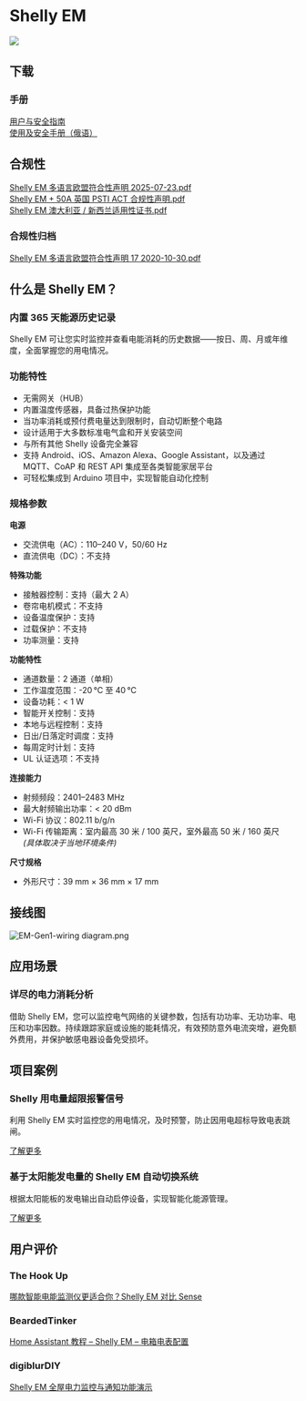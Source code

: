 # Shelly EM

![](https://kb.shelly.cloud/__attachments/229146742/image-20220920-072542.png?inst-v=06e25fb6-1df6-4585-801d-931808676f21)

## 下载

### 手册

[用户与安全指南](https://kb.shelly.cloud/__attachments/64029019/User%20and%20Safety%20Guide?inst-v=06e25fb6-1df6-4585-801d-931808676f21)  
[使用及安全手册（俄语）](../knowledge-base/shelly-em-1)

## 合规性

[Shelly EM 多语言欧盟符合性声明 2025-07-23.pdf](https://kb.shelly.cloud/__attachments/266174494/Shelly%20EM%20multilingual%20EU%20declaration%20of%20conformity%202025-07-23.pdf?inst-v=06e25fb6-1df6-4585-801d-931808676f21)  
[Shelly EM + 50A 英国 PSTI ACT 合规性声明.pdf](https://kb.shelly.cloud/__attachments/266174494/Shelly%20EM%20+%2050A%20UK%20PSTI%20ACT%20Statement%20of%20compliance.pdf?inst-v=06e25fb6-1df6-4585-801d-931808676f21)  
[Shelly EM 澳大利亚 / 新西兰适用性证书.pdf](https://kb.shelly.cloud/__attachments/266174494/Shelly%20EM%20AU%20NZ%20Certificate%20for%20Suitability.pdf?inst-v=06e25fb6-1df6-4585-801d-931808676f21)

### 合规性归档

[Shelly EM 多语言欧盟符合性声明 17 2020-10-30.pdf](https://kb.shelly.cloud/__attachments/64029019/Shelly%20EM%20multilingual%20EU%20declaration%20of%20conformity%2017%202020-10-30.pdf?inst-v=06e25fb6-1df6-4585-801d-931808676f21)

## 什么是 Shelly EM？

### 内置 365 天能源历史记录

Shelly EM 可让您实时监控并查看电能消耗的历史数据——按日、周、月或年维度，全面掌握您的用电情况。

### 功能特性

- 无需网关（HUB）  
- 内置温度传感器，具备过热保护功能  
- 当功率消耗或预付费电量达到限制时，自动切断整个电路  
- 设计适用于大多数标准电气盒和开关安装空间  
- 与所有其他 Shelly 设备完全兼容  
- 支持 Android、iOS、Amazon Alexa、Google Assistant，以及通过 MQTT、CoAP 和 REST API 集成至各类智能家居平台  
- 可轻松集成到 Arduino 项目中，实现智能自动化控制

### 规格参数

**电源**

- 交流供电（AC）：110–240 V，50/60 Hz  
- 直流供电（DC）：不支持  

**特殊功能**

- 接触器控制：支持（最大 2 A）  
- 卷帘电机模式：不支持  
- 设备温度保护：支持  
- 过载保护：不支持  
- 功率测量：支持  

**功能特性**

- 通道数量：2 通道（单相）  
- 工作温度范围：-20 °C 至 40 °C  
- 设备功耗：< 1 W  
- 智能开关控制：支持  
- 本地与远程控制：支持  
- 日出/日落定时调度：支持  
- 每周定时计划：支持  
- UL 认证选项：不支持  

**连接能力**

- 射频频段：2401–2483 MHz  
- 最大射频输出功率：< 20 dBm  
- Wi-Fi 协议：802.11 b/g/n  
- Wi-Fi 传输距离：室内最高 30 米 / 100 英尺，室外最高 50 米 / 160 英尺  
  *(具体取决于当地环境条件)*

**尺寸规格**

- 外形尺寸：39 mm × 36 mm × 17 mm

## 接线图

![EM-Gen1-wiring diagram.png](https://kb.shelly.cloud/__attachments/243531777/EM-Gen1-wiring%20diagram.png?inst-v=06e25fb6-1df6-4585-801d-931808676f21)

## 应用场景

### 详尽的电力消耗分析

借助 Shelly EM，您可以监控电气网络的关键参数，包括有功功率、无功功率、电压和功率因数。持续跟踪家庭或设施的能耗情况，有效预防意外电流突增，避免额外费用，并保护敏感电器设备免受损坏。

## 项目案例

### Shelly 用电量超限报警信号

利用 Shelly EM 实时监控您的用电情况，及时预警，防止因用电超标导致电表跳闸。

[了解更多](https://www.instructables.com/id/Shelly-Power-Consumption-Alarm-Signal/)

### 基于太阳能发电量的 Shelly EM 自动切换系统

根据太阳能板的发电输出自动启停设备，实现智能化能源管理。

[了解更多](https://www.instructables.com/id/Shelly-EM-Auto-Toggle-Based-on-Solar-Panels-Produc/)

## 用户评价

### The Hook Up  
[哪款智能电能监测仪更适合你？Shelly EM 对比 Sense](https://www.youtube.com/watch?v=5RyDxZLA8b8)

### BeardedTinker  
[Home Assistant 教程 – Shelly EM – 电箱电表配置](https://www.youtube.com/watch?v=BsjP_TlzSe4)

### digiblurDIY  
[Shelly EM 全屋电力监控与通知功能演示](https://www.youtube.com/watch?v=pdo0IzpEEMI)